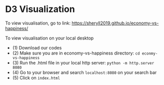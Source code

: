 # D3 Visualization

To view visualisation, go to link: https://sheryll2019.github.io/economy-vs-happiness/


To view visualisation on your local desktop
- (1) Download our codes
- (2) Make sure you are in economy-vs-happiness directory: `cd econmy-vs-happiness`
- (3) Run the .html file in your local http server: `python -m http.server 8080` 
- (4) Go to your browser and search `localhost:8080` on your search bar
- (5) Click on `index.html`
